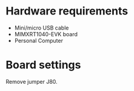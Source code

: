 Hardware requirements
=====================
- Mini/micro USB cable
- MIMXRT1040-EVK board
- Personal Computer

Board settings
============
Remove jumper J80.
